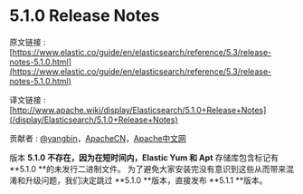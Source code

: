 # 5.1.0 Release Notes

原文链接 : [https://www.elastic.co/guide/en/elasticsearch/reference/5.3/release-notes-5.1.0.html](https://www.elastic.co/guide/en/elasticsearch/reference/5.3/release-notes-5.1.0.html)

译文链接 : [http://www.apache.wiki/display/Elasticsearch/5.1.0+Release+Notes](/display/Elasticsearch/5.1.0+Release+Notes)

贡献者 : [@yangbin](http://www.apache.wiki/users/viewmyprofile.action)，[ApacheCN](/display/~apachecn)，[Apache中文网](/display/~apachechina)

版本 **5.1.0 **不存在，因为在短时间内，**Elastic Yum** 和** Apt** 存储库包含标记有 **5.1.0 **的未发行二进制文件。 为了避免大家安装完没有意识到这些从而带来混淆和升级问题，我们决定跳过 **5.1.0 **版本，直接发布 **5.1.1 **版本。